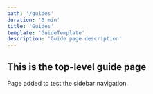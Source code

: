 ```yaml
---
path: '/guides'
duration: '0 min'
title: 'Guides'
template: 'GuideTemplate'
description: 'Guide page description'
---
```


## This is the top-level guide page

Page added to test the sidebar navigation.
